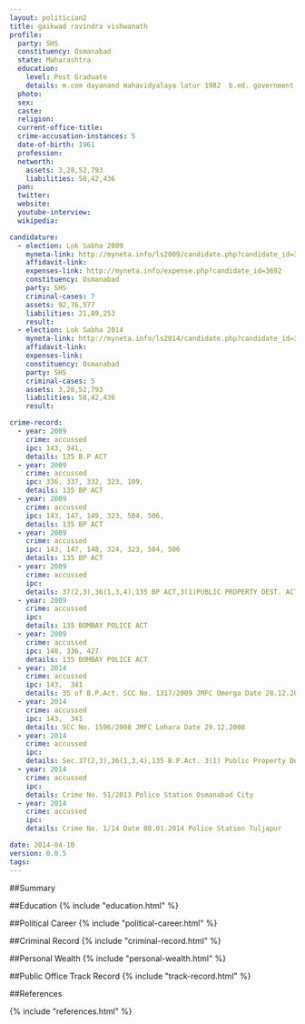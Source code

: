 ```yaml
---
layout: politician2
title: gaikwad ravindra vishwanath
profile: 
  party: SHS
  constituency: Osmanabad
  state: Maharashtra
  education: 
    level: Post Graduate
    details: m.com dayanand mahavidyalaya latur 1982  b.ed. government college ambejogai 1986  b.com shri chhatrapati shivaji college omerga 1980  high school bharat vidyalya omerga 1974
  photo: 
  sex: 
  caste: 
  religion: 
  current-office-title: 
  crime-accusation-instances: 5
  date-of-birth: 1961
  profession: 
  networth: 
    assets: 3,28,52,793
    liabilities: 58,42,436
  pan: 
  twitter: 
  website: 
  youtube-interview: 
  wikipedia: 

candidature: 
  - election: Lok Sabha 2009
    myneta-link: http://myneta.info/ls2009/candidate.php?candidate_id=3692
    affidavit-link: 
    expenses-link: http://myneta.info/expense.php?candidate_id=3692
    constituency: Osmanabad 
    party: SHS
    criminal-cases: 7
    assets: 92,76,577
    liabilities: 21,89,253
    result:  
  - election: Lok Sabha 2014
    myneta-link: http://myneta.info/ls2014/candidate.php?candidate_id=3598
    affidavit-link: 
    expenses-link: 
    constituency: Osmanabad 
    party: SHS
    criminal-cases: 5
    assets: 3,28,52,793
    liabilities: 58,42,436
    result:  

crime-record: 
  - year: 2009
    crime: accussed
    ipc: 143, 341,
    details: 135 B.P ACT 
  - year: 2009
    crime: accussed
    ipc: 336, 337, 332, 323, 109,
    details: 135 BP ACT 
  - year: 2009
    crime: accussed
    ipc: 143, 147, 149, 323, 504, 506,
    details: 135 BP ACT 
  - year: 2009
    crime: accussed
    ipc: 143, 147, 148, 324, 323, 504, 506
    details: 135 BP ACT 
  - year: 2009
    crime: accussed
    ipc: 
    details: 37(2,3),36(1,3,4),135 BP ACT,3(1)PUBLIC PROPERTY DEST. ACT 
  - year: 2009
    crime: accussed
    ipc: 
    details: 135 BOMBAY POLICE ACT 
  - year: 2009
    crime: accussed
    ipc: 148, 336, 427
    details: 135 BOMBAY POLICE ACT 
  - year: 2014
    crime: accussed
    ipc: 143,  341
    details: 35 of B.P.Act. SCC No. 1317/2009 JMFC Omerga Date 28.12.2009 
  - year: 2014
    crime: accussed
    ipc: 143,  341
    details: SCC No. 1596/2008 JMFC Lohara Date 29.12.2008 
  - year: 2014
    crime: accussed
    ipc: 
    details: Sec.37(2,3),36(1,3,4),135 B.P.Act. 3(1) Public Property Dest, SCC No. 31/06, JMFC Kankawali Date 30.01.2006 
  - year: 2014
    crime: accussed
    ipc: 
    details: Crime No. 51/2013 Police Station Osmanabad City 
  - year: 2014
    crime: accussed
    ipc: 
    details: Crime No. 1/14 Date 08.01.2014 Police Station Tuljapur 

date: 2014-04-10
version: 0.0.5
tags: 
---
```


##Summary


##Education
{% include "education.html" %}


##Political Career
{% include "political-career.html" %}


##Criminal Record
{% include "criminal-record.html" %}


##Personal Wealth
{% include "personal-wealth.html" %}


##Public Office Track Record
{% include "track-record.html" %}


##References


{% include "references.html" %}
